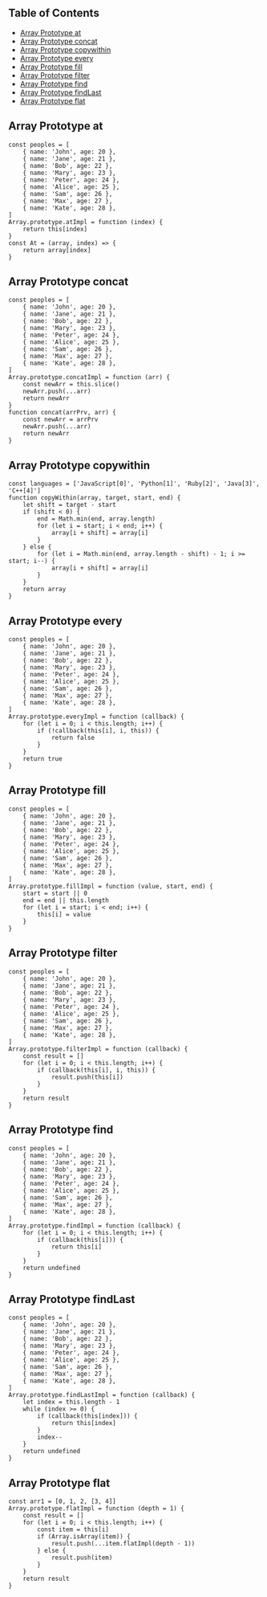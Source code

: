 ## Table of Contents
  - [Array Prototype at](#array-prototype-at)
  - [Array Prototype concat](#array-prototype-concat)
  - [Array Prototype copywithin](#array-prototype-copywithin)
  - [Array Prototype every](#array-prototype-every)
  - [Array Prototype fill](#array-prototype-fill)
  - [Array Prototype filter](#array-prototype-filter)
  - [Array Prototype find](#array-prototype-find)
  - [Array Prototype findLast](#array-prototype-findLast)
  - [Array Prototype flat](#array-prototype-flat)
## Array Prototype at
```
const peoples = [
	{ name: 'John', age: 20 },
	{ name: 'Jane', age: 21 },
	{ name: 'Bob', age: 22 },
	{ name: 'Mary', age: 23 },
	{ name: 'Peter', age: 24 },
	{ name: 'Alice', age: 25 },
	{ name: 'Sam', age: 26 },
	{ name: 'Max', age: 27 },
	{ name: 'Kate', age: 28 },
]
Array.prototype.atImpl = function (index) {
	return this[index]
}
const At = (array, index) => {
	return array[index]
}
```
## Array Prototype concat
```
const peoples = [
	{ name: 'John', age: 20 },
	{ name: 'Jane', age: 21 },
	{ name: 'Bob', age: 22 },
	{ name: 'Mary', age: 23 },
	{ name: 'Peter', age: 24 },
	{ name: 'Alice', age: 25 },
	{ name: 'Sam', age: 26 },
	{ name: 'Max', age: 27 },
	{ name: 'Kate', age: 28 },
]
Array.prototype.concatImpl = function (arr) {
	const newArr = this.slice()
	newArr.push(...arr)
	return newArr
}
function concat(arrPrv, arr) {
	const newArr = arrPrv
	newArr.push(...arr)
	return newArr
}
```
## Array Prototype copywithin
```
const languages = ['JavaScript[0]', 'Python[1]', 'Ruby[2]', 'Java[3]', 'C++[4]']
function copyWithin(array, target, start, end) {
	let shift = target - start
	if (shift < 0) {
		end = Math.min(end, array.length)
		for (let i = start; i < end; i++) {
			array[i + shift] = array[i]
		}
	} else {
		for (let i = Math.min(end, array.length - shift) - 1; i >= start; i--) {
			array[i + shift] = array[i]
		}
	}
	return array
}
```
## Array Prototype every
```
const peoples = [
	{ name: 'John', age: 20 },
	{ name: 'Jane', age: 21 },
	{ name: 'Bob', age: 22 },
	{ name: 'Mary', age: 23 },
	{ name: 'Peter', age: 24 },
	{ name: 'Alice', age: 25 },
	{ name: 'Sam', age: 26 },
	{ name: 'Max', age: 27 },
	{ name: 'Kate', age: 28 },
]
Array.prototype.everyImpl = function (callback) {
	for (let i = 0; i < this.length; i++) {
		if (!callback(this[i], i, this)) {
			return false
		}
	}
	return true
}
```
## Array Prototype fill
```
const peoples = [
	{ name: 'John', age: 20 },
	{ name: 'Jane', age: 21 },
	{ name: 'Bob', age: 22 },
	{ name: 'Mary', age: 23 },
	{ name: 'Peter', age: 24 },
	{ name: 'Alice', age: 25 },
	{ name: 'Sam', age: 26 },
	{ name: 'Max', age: 27 },
	{ name: 'Kate', age: 28 },
]
Array.prototype.fillImpl = function (value, start, end) {
	start = start || 0
	end = end || this.length
	for (let i = start; i < end; i++) {
		this[i] = value
	}
}
```
## Array Prototype filter
```
const peoples = [
	{ name: 'John', age: 20 },
	{ name: 'Jane', age: 21 },
	{ name: 'Bob', age: 22 },
	{ name: 'Mary', age: 23 },
	{ name: 'Peter', age: 24 },
	{ name: 'Alice', age: 25 },
	{ name: 'Sam', age: 26 },
	{ name: 'Max', age: 27 },
	{ name: 'Kate', age: 28 },
]
Array.prototype.filterImpl = function (callback) {
	const result = []
	for (let i = 0; i < this.length; i++) {
		if (callback(this[i], i, this)) {
			result.push(this[i])
		}
	}
	return result
}
```
## Array Prototype find
```
const peoples = [
	{ name: 'John', age: 20 },
	{ name: 'Jane', age: 21 },
	{ name: 'Bob', age: 22 },
	{ name: 'Mary', age: 23 },
	{ name: 'Peter', age: 24 },
	{ name: 'Alice', age: 25 },
	{ name: 'Sam', age: 26 },
	{ name: 'Max', age: 27 },
	{ name: 'Kate', age: 28 },
]
Array.prototype.findImpl = function (callback) {
	for (let i = 0; i < this.length; i++) {
		if (callback(this[i])) {
			return this[i]
		}
	}
	return undefined
}
```
## Array Prototype findLast
```
const peoples = [
	{ name: 'John', age: 20 },
	{ name: 'Jane', age: 21 },
	{ name: 'Bob', age: 22 },
	{ name: 'Mary', age: 23 },
	{ name: 'Peter', age: 24 },
	{ name: 'Alice', age: 25 },
	{ name: 'Sam', age: 26 },
	{ name: 'Max', age: 27 },
	{ name: 'Kate', age: 28 },
]
Array.prototype.findLastImpl = function (callback) {
	let index = this.length - 1
	while (index >= 0) {
		if (callback(this[index])) {
			return this[index]
		}
		index--
	}
	return undefined
}

```
## Array Prototype flat
```
const arr1 = [0, 1, 2, [3, 4]]
Array.prototype.flatImpl = function (depth = 1) {
	const result = []
	for (let i = 0; i < this.length; i++) {
		const item = this[i]
		if (Array.isArray(item)) {
			result.push(...item.flatImpl(depth - 1))
		} else {
			result.push(item)
		}
	}
	return result
}

```
